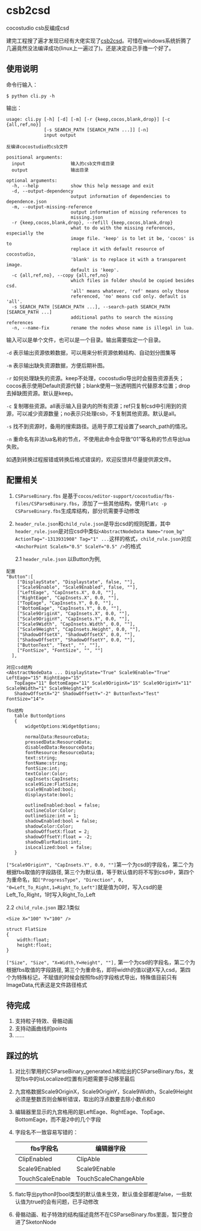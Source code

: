# csb2csd
cocostudio csb反编成csd

建完工程搜了遍才发现已经有大佬实现了[csb2csd](https://github.com/DavidFeng/csb2csd)。可惜在windows系统折腾了几遍竟然没法编译成功(linux上一遍过了)。还是决定自己手撸一个好了。

## 使用说明
命令行输入：
```shell
$ python cli.py -h
```
输出：
```
usage: cli.py [-h] [-d] [-m] [-r {keep,cocos,blank,drop}] [-c {all,ref,no}]
              [-s SEARCH_PATH [SEARCH_PATH ...]] [-n]
              input output

反编译cocostudio的csb文件

positional arguments:
  input                 输入的csb文件或目录
  output                输出目录

optional arguments:
  -h, --help            show this help message and exit
  -d, --output-dependency
                        output information of dependencies to dependence.json
  -m, --output-missing-reference
                        output information of missing references to
                        missing.json
  -r {keep,cocos,blank,drop}, --refill {keep,cocos,blank,drop}
                        what to do with the missing references, especially the
                        image file. 'keep' is to let it be, 'cocos' is to
                        replace it with default resource of cocostudio,
                        'blank' is to replace it with a transparent image.
                        default is 'keep'.
  -c {all,ref,no}, --copy {all,ref,no}
                        which files in folder should be copied besides csd.
                        'all' means whatever, 'ref' means only those
                        referenced, 'no' means csd only. default is 'all'.
  -s SEARCH_PATH [SEARCH_PATH ...], --search-path SEARCH_PATH [SEARCH_PATH ...]
                        additional paths to search the missing references
  -n, --name-fix        rename the nodes whose name is illegal in lua.
```
输入可以是单个文件，也可以是一个目录。输出需要指定一个目录。

`-d` 表示输出资源依赖数据，可以用来分析资源依赖结构、自动划分图集等

`-m` 表示输出缺失资源数据，方便后期补图。

`-r` 如何处理缺失的资源。keep不处理，cocostudio导出时会报告资源丢失；cocos表示使用Default资源代替；blank使用一张透明图片代替原本位置；drop去掉缺图资源。默认是keep。

`-c` 复制哪些资源。all表示输入目录内的所有资源；ref只复制csd中引用到的资源，可以减少资源数量；no表示只处理csb，不复制其他资源。默认是all。

`-s` 找不到资源时，备用的搜索路径。适用于原工程设置了search_path的情况。

`-n` 重命名有非法lua名称的节点，不使用此命令会导致“01”等名称的节点导出lua失败。


如遇到转换过程报错或转换后格式错误的，欢迎反馈并尽量提供源文件。

## 配置相关
1. `CSParseBinary.fbs` 是基于`cocos/editor-support/cocostudio/fbs-files/CSParseBinary.fbs`，添加了一些其他结构，使用`flatc -p CSParseBinary.fbs`生成库结构，部分坑需要手动修改

2. `header_rule.json`和`child_rule.json`是导出csd的规则配置，其中`header_rule.json`是对应csd中类似`<AbstractNodeData Name="room_bg" ActionTag="-1313931908" Tag="1" ...`这样的格式，`child_rule.json`对应`<AnchorPoint ScaleX="0.5" ScaleY="0.5" />`的格式

   2.1 `header_rule.json`
   以Button为例, 
```
配置
"Button":[
    ["DisplayState", "Displaystate", false, ""],
    ["Scale9Enable", "Scale9Enabled", false, ""],
    ["LeftEage", "CapInsets.X", 0.0, ""],
    ["RightEage", "CapInsets.X", 0.0, ""],
    ["TopEage", "CapInsets.Y", 0.0, ""],
    ["BottomEage", "CapInsets.Y", 0.0, ""],
    ["Scale9OriginX", "CapInsets.X", 0.0, ""],
    ["Scale9OriginY", "CapInsets.Y", 0.0, ""],
    ["Scale9Width", "CapInsets.Width", 0.0, ""],
    ["Scale9Height", "CapInsets.Height", 0.0, ""],
    ["ShadowOffsetX", "ShadowOffsetX", 0.0, ""],
    ["ShadowOffsetY", "ShadowOffsetY", 0.0, ""],
    ["ButtonText", "Text", "", ""],
    ["FontSize", "FontSize", "", ""]
  ],
```
```
对应csd结构
<AbstractNodeData ... DisplayState="True" Scale9Enable="True" LeftEage="15" RightEage="15" 
   TopEage="11" BottomEage="11" Scale9OriginX="15" Scale9OriginY="11" Scale9Width="1" Scale9Height="9" 
   ShadowOffsetX="2" ShadowOffsetY="-2" ButtonText="Test" FontSize="14">
```
```
fbs结构
   table ButtonOptions
   {
       widgetOptions:WidgetOptions;

       normalData:ResourceData;
       pressedData:ResourceData;
       disabledData:ResourceData;
       fontResource:ResourceData;
       text:string;
       fontName:string;
       fontSize:int;
       textColor:Color;
       capInsets:CapInsets;
       scale9Size:FlatSize;
       scale9Enabled:bool;
       displaystate:bool;

       outlineEnabled:bool = false;
       outlineColor:Color;
       outlineSize:int = 1;
       shadowEnabled:bool = false;
       shadowColor:Color;
       shadowOffsetX:float = 2;
       shadowOffsetY:float = -2;
       shadowBlurRadius:int;
       isLocalized:bool = false;
   }
```
`["Scale9OriginY", "CapInsets.Y", 0.0, ""]`第一个为csd的字段名，第二个为根据fbs取值的字段路径, 第三个为默认值，等于默认值的将不写到csd中，第四个为重命名，如`["ProgressType", "Direction", 0, "0=Left_To_Right,1=Right_To_Left"]`就是值为0时，写入csd的是Left_To_Right，1时写入Right_To_Left

   2.2 `child_rule.json` 跟2.1类似
   
   `<Size X="100" Y="100" />`
   ``` fbs
   struct FlatSize
   {
       width:float;
       height:float;
   }
   ```
   `["Size", "Size", "X=Width,Y=Height", ""],` 第一个为csd的字段名，第二个为根据fbs取值的字段路径, 第三个为重命名，即将width的值以键X写入csd，第四个为特殊标记，不赋值的时候会按照fbs的字段格式导出，特殊值目前只有ImageData,代表这是文件路径格式

## 待完成
1. 支持粒子特效、骨骼动画
2. 支持动画曲线的points
3. ……

## 踩过的坑
1. 对比引擎用的CSParseBinary_generated.h和给出的CSParseBinary.fbs，发现fbs中的isLocalized位置有问题需要手动移至最后
2. 九宫格数据Scale9OriginX，Scale9OriginY，Scale9Width，Scale9Height必须是整数否则会解析错误，取出的浮点数要去除小数点和0
3. 编辑器里显示的九宫格用的是LeftEage、RightEage、TopEage、BottomEage，而不是2中的几个字段
4. 字段名不一致容易写错的：

   | fbs字段名   | 编辑器字段  |
   |------------|------------|
   | ClipEnabled | ClipAble  |
   | Scale9Enabled | Scale9Enable  |
   | TouchScaleEnable | TouchScaleChangeAble  |
   
5. flatc导出python时bool类型的默认值未生效，默认值全部都是false，一些默认值为true的会有问题，已手动修改
6. 骨骼动画、粒子特效的结构描述竟然不在CSParseBinary.fbs里面，暂只整合进了SketonNode

